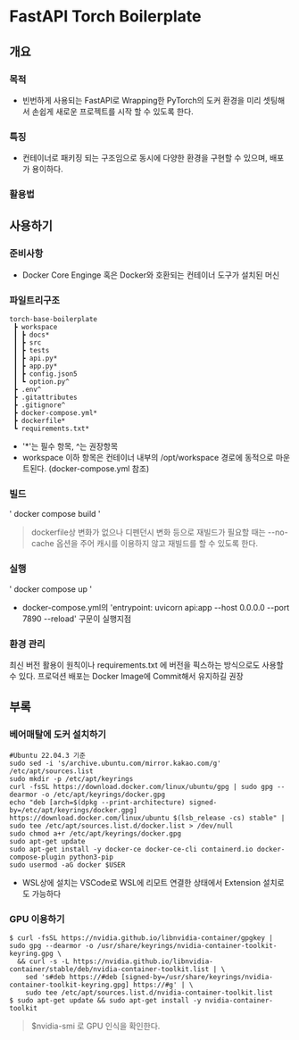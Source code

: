 # FastAPI Torch Boilerplate

## 개요

### 목적
* 빈번하게 사용되는 FastAPI로 Wrapping한 PyTorch의 도커 환경을 미리 셋팅해서 손쉽게 새로운 프로젝트를 시작 할 수 있도록 한다.

### 특징
* 컨테이너로 패키징 되는 구조임으로 동시에 다양한 환경을 구현할 수 있으며, 배포가 용이하다.

### 활용법

## 사용하기

### 준비사항
* Docker Core Enginge 혹은 Docker와 호환되는 컨테이너 도구가 설치된 머신

### 파일트리구조

```
torch-base-boilerplate
 ┣ workspace
 ┃ ┣ docs*
 ┃ ┣ src
 ┃ ┣ tests
 ┃ ┣ api.py*
 ┃ ┣ app.py*
 ┃ ┣ config.json5
 ┃ ┗ option.py^
 ┣ .env^
 ┣ .gitattributes
 ┣ .gitignore^
 ┣ docker-compose.yml*
 ┣ dockerfile*
 ┗ requirements.txt*
```
* '*'는 필수 항목, ^는 권장항목
* workspace 이하 항목은 컨테이너 내부의 /opt/workspace 경로에 동적으로 마운트된다. (docker-compose.yml 참조)

### 빌드
' docker compose build '
> dockerfile상 변화가 없으나 디펜던시 변화 등으로 재빌드가 필요할 때는 --no-cache 옵션을 주어 캐시를 이용하지 않고 재빌드를 할 수 있도록 한다.


### 실행
' docker compose up '
* docker-compose.yml의 'entrypoint: uvicorn api:app --host 0.0.0.0 --port 7890 --reload' 구문이 실행지점

### 환경 관리
최신 버전 활용이 원칙이나 requirements.txt 에 버전을 픽스하는 방식으로도 사용할 수 있다. 프로덕션 배포는 Docker Image에 Commit해서 유지하길 권장
  
## 부록
### 베어매탈에 도커 설치하기
```
#Ubuntu 22.04.3 기준
sudo sed -i 's/archive.ubuntu.com/mirror.kakao.com/g' /etc/apt/sources.list
sudo mkdir -p /etc/apt/keyrings
curl -fsSL https://download.docker.com/linux/ubuntu/gpg | sudo gpg --dearmor -o /etc/apt/keyrings/docker.gpg
echo "deb [arch=$(dpkg --print-architecture) signed-by=/etc/apt/keyrings/docker.gpg] https://download.docker.com/linux/ubuntu $(lsb_release -cs) stable" | sudo tee /etc/apt/sources.list.d/docker.list > /dev/null
sudo chmod a+r /etc/apt/keyrings/docker.gpg
sudo apt-get update
sudo apt-get install -y docker-ce docker-ce-cli containerd.io docker-compose-plugin python3-pip
sudo usermod -aG docker $USER
```
* WSL상에 설치는 VSCode로 WSL에 리모트 연결한 상태에서 Extension 설치로도 가능하다

### GPU 이용하기
```
$ curl -fsSL https://nvidia.github.io/libnvidia-container/gpgkey | sudo gpg --dearmor -o /usr/share/keyrings/nvidia-container-toolkit-keyring.gpg \
  && curl -s -L https://nvidia.github.io/libnvidia-container/stable/deb/nvidia-container-toolkit.list | \
    sed 's#deb https://#deb [signed-by=/usr/share/keyrings/nvidia-container-toolkit-keyring.gpg] https://#g' | \
    sudo tee /etc/apt/sources.list.d/nvidia-container-toolkit.list
$ sudo apt-get update && sudo apt-get install -y nvidia-container-toolkit
```
> $nvidia-smi 로 GPU 인식을 확인한다.